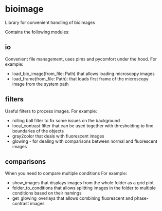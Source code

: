 # bioimage
Library for convenient handling of bioimages

Contains the following modules:

## io

Convenient file management, uses pims and pycomfort under the hood.
For example:
* load_bio_image(from_file: Path) that allows loading microscopy images
* load_frame(from_file: Path): that loads first frame of the microscopy image from the system path

## filters

Useful filters to process images.
For example:
* rolling ball filter to fix some issues on the background
* local_contrast filter that can be used together with thresholding to find boundaries of the objects
* gray2color that deals with fluorescent images
* glowing - for dealing with comparisons between normal and fluorescent images

## comparisons

When you need to compare multiple conditions
For example:
* show_images that displays images from the whole folder as a grid plot
* folder_to_conditions that allows splitting images in the folder to multiple conditions based on their namings
* get_glowing_overlays that allows combining fluorescent and phase-contrast images